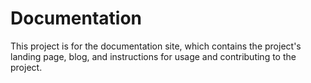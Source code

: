 # Documentation

This project is for the documentation site, which contains the project's landing page, blog, and instructions for usage and contributing to the project.